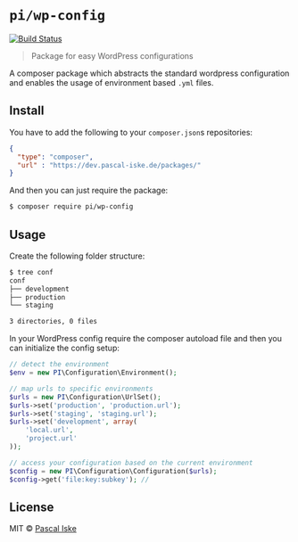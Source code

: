 # `pi/wp-config`

[![Build Status](https://travis-ci.com/pascaliske/wp-config.svg?branch=master)](https://travis-ci.com/pascaliske/wp-config)

> Package for easy WordPress configurations

A composer package which abstracts the standard wordpress configuration and enables the usage of environment based `.yml` files.

## Install

You have to add the following to your `composer.json`s repositories:

```json
{
  "type": "composer",
  "url" : "https://dev.pascal-iske.de/packages/"
}
```

And then you can just require the package:

```bash
$ composer require pi/wp-config
```

## Usage

Create the following folder structure:

```bash
$ tree conf
conf
├── development
├── production
└── staging

3 directories, 0 files
```

In your WordPress config require the composer autoload file and then you can initialize the config setup:

```php
// detect the environment
$env = new PI\Configuration\Environment();

// map urls to specific environments
$urls = new PI\Configuration\UrlSet();
$urls->set('production', 'production.url');
$urls->set('staging', 'staging.url');
$urls->set('development', array(
    'local.url',
    'project.url'
));

// access your configuration based on the current environment
$config = new PI\Configuration\Configuration($urls);
$config->get('file:key:subkey'); //
```

## License

MIT © [Pascal Iske](https://pascal-iske.de)
